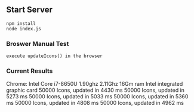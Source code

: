 ## Start Server
    npm install
    node index.js


### Broswer Manual Test

    execute updateIcons() in the browser

### Current Results

Chrome:
        Intel Core i7-8650U 1.90ghz 2.11Ghz
        16Gm ram
        Intel integrated graphic card
            50000 Icons, updated in 4430 ms
            50000 Icons, updated in 5273 ms
            50000 Icons, updated in 5033 ms
            50000 Icons, updated in 5360 ms
            50000 Icons, updated in 4808 ms
            50000 Icons, updated in 4962 ms

